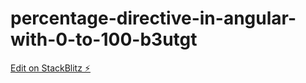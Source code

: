 # percentage-directive-in-angular-with-0-to-100-b3utgt

[Edit on StackBlitz ⚡️](https://stackblitz.com/edit/percentage-directive-in-angular-with-0-to-100-b3utgt)